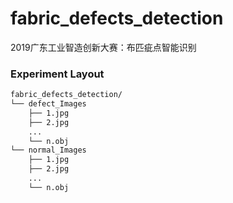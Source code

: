 # fabric_defects_detection
2019广东工业智造创新大赛：布匹疵点智能识别

### Experiment Layout
```sh
fabric_defects_detection/
└── defect_Images
    ├── 1.jpg
    ├── 2.jpg
    ...
    └── n.obj
└── normal_Images
    ├── 1.jpg
    ├── 2.jpg
    ...
    └── n.obj
    
```